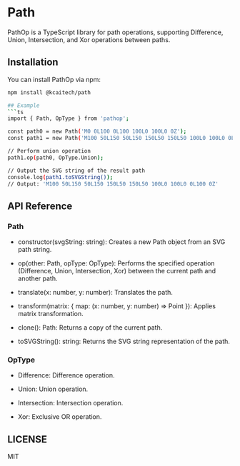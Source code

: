 # Path

PathOp is a TypeScript library for path operations, supporting Difference, Union, Intersection, and Xor operations between paths.

## Installation

You can install PathOp via npm:

```bash
npm install @kcaitech/path

## Example
```ts
import { Path, OpType } from 'pathop';

const path0 = new Path('M0 0L100 0L100 100L0 100L0 0Z');
const path1 = new Path('M100 50L150 50L150 150L50 150L50 100L0 100L0 0L100 0L100 50Z');

// Perform union operation
path1.op(path0, OpType.Union);

// Output the SVG string of the result path
console.log(path1.toSVGString());
// Output: 'M100 50L150 50L150 150L50 150L50 100L0 100L0 0L100 0Z'
```
## API Reference
### Path
* constructor(svgString: string): Creates a new Path object from an SVG path string.

* op(other: Path, opType: OpType): Performs the specified operation (Difference, Union, Intersection, Xor) between the current path and another path.

* translate(x: number, y: number): Translates the path.

* transform(matrix: { map: (x: number, y: number) => Point }): Applies matrix transformation.

* clone(): Path: Returns a copy of the current path.

* toSVGString(): string: Returns the SVG string representation of the path.

### OpType
* Difference: Difference operation.

* Union: Union operation.

* Intersection: Intersection operation.

* Xor: Exclusive OR operation.

## LICENSE
MIT
